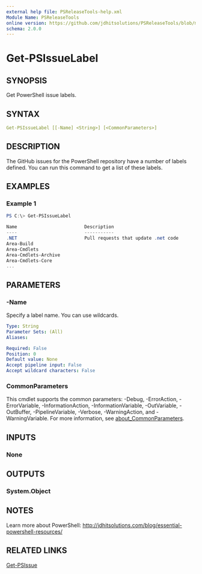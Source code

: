 ```yaml
---
external help file: PSReleaseTools-help.xml
Module Name: PSReleaseTools
online version: https://github.com/jdhitsolutions/PSReleaseTools/blob/master/Docs/Open-PSIssue.md
schema: 2.0.0
---
```


# Get-PSIssueLabel

## SYNOPSIS

Get PowerShell issue labels.

## SYNTAX

```yaml
Get-PSIssueLabel [[-Name] <String>] [<CommonParameters>]
```

## DESCRIPTION

The GitHub issues for the PowerShell repository have a number of labels defined. You can run this command to get a list of these labels.

## EXAMPLES

### Example 1

```powershell
PS C:\> Get-PSIssueLabel

Name                         Description
----                         -----------
.NET                         Pull requests that update .net code
Area-Build
Area-Cmdlets
Area-Cmdlets-Archive
Area-Cmdlets-Core
...
```

## PARAMETERS

### -Name

Specify a label name.
You can use wildcards.

```yaml
Type: String
Parameter Sets: (All)
Aliases:

Required: False
Position: 0
Default value: None
Accept pipeline input: False
Accept wildcard characters: False
```

### CommonParameters

This cmdlet supports the common parameters: -Debug, -ErrorAction, -ErrorVariable, -InformationAction, -InformationVariable, -OutVariable, -OutBuffer, -PipelineVariable, -Verbose, -WarningAction, and -WarningVariable. For more information, see [about_CommonParameters](http://go.microsoft.com/fwlink/?LinkID=113216).

## INPUTS

### None

## OUTPUTS

### System.Object

## NOTES

Learn more about PowerShell: http://jdhitsolutions.com/blog/essential-powershell-resources/

## RELATED LINKS

[Get-PSIssue](Get-PSIssue.md)
